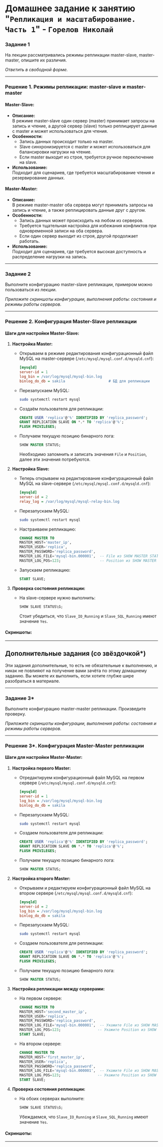 # Домашнее задание к занятию "`Репликация и масштабирование. Часть 1`" - `Горелов Николай`


### Задание 1

На лекции рассматривались режимы репликации master-slave, master-master, опишите их различия.

*Ответить в свободной форме.*

---

### Решение 1. Режимы репликации: master-slave и master-master

#### Master-Slave:
- **Описание:**  
  В режиме master-slave один сервер (master) принимает запросы на запись и чтение, а другой сервер (slave) только реплицирует данные с master и может использоваться для чтения.
- **Особенности:**
  - Запись данных происходит только на master.
  - Slave синхронизируется с master и может использоваться для балансировки нагрузки на чтение.
  - Если master выходит из строя, требуется ручное переключение на slave.
- **Использование:**  
  Подходит для сценариев, где требуется масштабирование чтения и резервирование данных.

#### Master-Master:
- **Описание:**  
  В режиме master-master оба сервера могут принимать запросы на запись и чтение, а также реплицировать данные друг с другом.
- **Особенности:**
  - Запись данных может происходить на любом из серверов.
  - Требуется тщательная настройка для избежания конфликтов при одновременной записи на оба сервера.
  - Если один сервер выходит из строя, другой продолжает работать.
- **Использование:**  
  Подходит для сценариев, где требуется высокая доступность и распределение нагрузки на запись.

---

### Задание 2

Выполните конфигурацию master-slave репликации, примером можно пользоваться из лекции.

*Приложите скриншоты конфигурации, выполнения работы: состояния и режимы работы серверов.*

---

### Решение 2. Конфигурация Master-Slave репликации

#### Шаги для настройки Master-Slave:

1. **Настройка Master:**
   - Открываем в режиме редактирования конфигурационный файл MySQL на master-сервере (`/etc/mysql/mysql.conf.d/mysqld.cnf`):
     ```ini
     [mysqld]
     server-id = 1
     log_bin = /var/log/mysql/mysql-bin.log
     binlog_do_db = sakila                    # БД для репликации
     ```
   - Перезапускаем MySQL:
     ```bash
     sudo systemctl restart mysql
     ```
   - Создаём пользователя для репликации:
     ```sql
     CREATE USER 'replica'@'%' IDENTIFIED BY 'replica_password';
     GRANT REPLICATION SLAVE ON *.* TO 'replica'@'%';
     FLUSH PRIVILEGES;
     ```
   - Получаем текущую позицию бинарного лога:
     ```sql
     SHOW MASTER STATUS;
     ```
     Необходимо запомнить и записать значения `File` и `Position`, далее эти значения потребуются.

2. **Настройка Slave:**
   - Теперь открываем  на редактирование конфигурационный файл MySQL на slave-сервере (`/etc/mysql/mysql.conf.d/mysqld.cnf`):
     
     ```ini
     [mysqld]
     server-id = 2
     relay_log = /var/log/mysql/mysql-relay-bin.log
     ```
   - Перезапускаем MySQL:
     ```bash
     sudo systemctl restart mysql
     ```
   - Настраиваем репликацию:
     ```sql
     CHANGE MASTER TO
     MASTER_HOST='master_ip',
     MASTER_USER='replica',
     MASTER_PASSWORD='replica_password',
     MASTER_LOG_FILE='mysql-bin.000001',  -- File из SHOW MASTER STATUS
     MASTER_LOG_POS=123;                  -- Position из SHOW MASTER STATUS
     ```
   - Запускаем репликацию:
     ```sql
     START SLAVE;
     ```

3. **Проверка состояния репликации:**
   - На slave-сервере нужно выполнить:
     ```sql
     SHOW SLAVE STATUS\G;
     ```
     Стоит убедиться, что `Slave_IO_Running` и `Slave_SQL_Running` имеют значение `Yes`.

#### Скриншоты:

---

## Дополнительные задания (со звёздочкой*)
Эти задания дополнительные, то есть не обязательные к выполнению, и никак не повлияют на получение вами зачёта по этому домашнему заданию. Вы можете их выполнить, если хотите глубже шире разобраться в материале.

---

### Задание 3* 

Выполните конфигурацию master-master репликации. Произведите проверку.

*Приложите скриншоты конфигурации, выполнения работы: состояния и режимы работы серверов.*

---

### Решение 3*. Конфигурация Master-Master репликации

#### Шаги для настройки Master-Master:

1. **Настройка первого Master:**
   - Отредактируем конфигурационный файл MySQL на первом сервере (`/etc/mysql/mysql.conf.d/mysqld.cnf`):
     ```ini
     [mysqld]
     server-id = 1
     log_bin = /var/log/mysql/mysql-bin.log
     binlog_do_db = sakila
     ```
   - Перезапускаем MySQL:
     ```bash
     sudo systemctl restart mysql
     ```
   - Создаем пользователя для репликации:
     ```sql
     CREATE USER 'replica'@'%' IDENTIFIED BY 'replica_password';
     GRANT REPLICATION SLAVE ON *.* TO 'replica'@'%';
     FLUSH PRIVILEGES;
     ```
   - Получаем текущую позицию бинарного лога:
     ```sql
     SHOW MASTER STATUS;
     ```

2. **Настройка второго Master:**
   - Открываем и редактируем конфигурационный файл MySQL на втором сервере (`/etc/mysql/mysql.conf.d/mysqld.cnf`):
     ```ini
     [mysqld]
     server-id = 2
     log_bin = /var/log/mysql/mysql-bin.log
     binlog_do_db = sakila
     ```
   - Перезапускаем MySQL:
     ```bash
     sudo systemctl restart mysql
     ```
   - Создаем пользователя для репликации:
     ```sql
     CREATE USER 'replica'@'%' IDENTIFIED BY 'replica_password';
     GRANT REPLICATION SLAVE ON *.* TO 'replica'@'%';
     FLUSH PRIVILEGES;
     ```
   - Получаем текущую позицию бинарного лога:
     ```sql
     SHOW MASTER STATUS;
     ```

3. **Настройка репликации между серверами:**
   - На первом сервере:
     ```sql
     CHANGE MASTER TO
     MASTER_HOST='second_master_ip',
     MASTER_USER='replica',
     MASTER_PASSWORD='replica_password',
     MASTER_LOG_FILE='mysql-bin.000001',  -- Укажите File из SHOW MASTER STATUS второго сервера
     MASTER_LOG_POS=123;                 -- Укажите Position из SHOW MASTER STATUS второго сервера
     START SLAVE;
     ```
   - На втором сервере:
     ```sql
     CHANGE MASTER TO
     MASTER_HOST='first_master_ip',
     MASTER_USER='replica',
     MASTER_PASSWORD='replica_password',
     MASTER_LOG_FILE='mysql-bin.000001',  -- Укажите File из SHOW MASTER STATUS первого сервера
     MASTER_LOG_POS=123;                 -- Укажите Position из SHOW MASTER STATUS первого сервера
     START SLAVE;
     ```

4. **Проверка состояния репликации:**
   - На обоих серверах выполните:
     ```sql
     SHOW SLAVE STATUS\G;
     ```
     Убеждаемся, что `Slave_IO_Running` и `Slave_SQL_Running` имеют значение `Yes`.

#### Скриншоты:

---